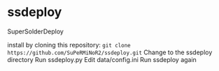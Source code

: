 # ssdeploy
SuperSolderDeploy

install by cloning this repository: `git clone https://github.com/SuPeRMiNoR2/ssdeploy.git`
Change to the ssdeploy directory
Run ssdeploy.py
Edit data/config.ini
Run ssdeploy again
